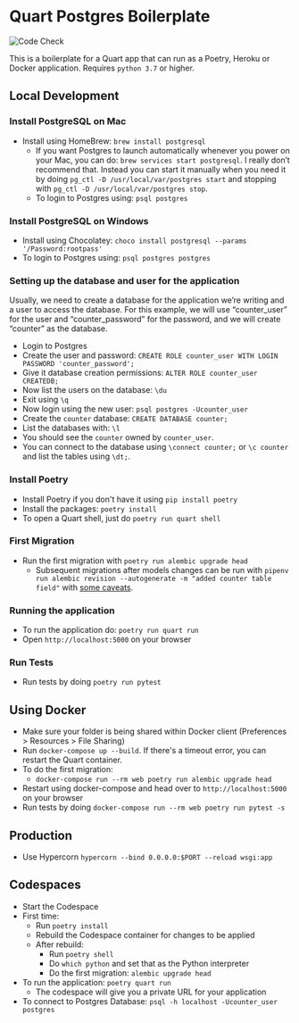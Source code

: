 # Quart Postgres Boilerplate

![Code Check](https://github.com/esfoobar/quart-pg-boilerplate/workflows/Code%20Checks/badge.svg)

This is a boilerplate for a Quart app that can run as a Poetry, Heroku or Docker application. Requires `python 3.7` or higher.

## Local Development

### Install PostgreSQL on Mac

- Install using HomeBrew: `brew install postgresql`
  - If you want Postgres to launch automatically whenever you power on your Mac, you can do: `brew services start postgresql`. I really don’t recommend that. Instead you can start it manually when you need it by doing `pg_ctl -D /usr/local/var/postgres start` and stopping with `pg_ctl -D /usr/local/var/postgres stop`.
  - To login to Postgres using: `psql postgres`

### Install PostgreSQL on Windows

- Install using Chocolatey: `choco install postgresql --params '/Password:rootpass'`
- To login to Postgres using: `psql postgres postgres`

### Setting up the database and user for the application

Usually, we need to create a database for the application we’re writing and a user to access the database. For this example, we will use “counter_user” for the user and “counter_password” for the password, and we will create “counter” as the database.

- Login to Postgres
- Create the user and password: `CREATE ROLE counter_user WITH LOGIN PASSWORD 'counter_password';`
- Give it database creation permissions: `ALTER ROLE counter_user CREATEDB;`
- Now list the users on the database: `\du`
- Exit using `\q`
- Now login using the new user: `psql postgres -Ucounter_user`
- Create the `counter` database: `CREATE DATABASE counter;`
- List the databases with: `\l`
- You should see the `counter` owned by `counter_user`.
- You can connect to the database using `\connect counter;` or `\c counter` and list the tables using `\dt;`.

### Install Poetry

- Install Poetry if you don't have it using `pip install poetry`
- Install the packages: `poetry install`
- To open a Quart shell, just do `poetry run quart shell`

### First Migration

- Run the first migration with `poetry run alembic upgrade head`
  - Subsequent migrations after models changes can be run with `pipenv run alembic revision --autogenerate -m "added counter table field"` with [some caveats](https://alembic.sqlalchemy.org/en/latest/autogenerate.html#what-does-autogenerate-detect-and-what-does-it-not-detect).

### Running the application

- To run the application do: `poetry run quart run`
- Open `http://localhost:5000` on your browser

### Run Tests

- Run tests by doing `poetry run pytest`

## Using Docker

- Make sure your folder is being shared within Docker client (Preferences > Resources > File Sharing)
- Run `docker-compose up --build`. If there's a timeout error, you can restart the Quart container.
- To do the first migration:
  - `docker-compose run --rm web poetry run alembic upgrade head`
- Restart using docker-compose and head over to `http://localhost:5000` on your browser
- Run tests by doing `docker-compose run --rm web poetry run pytest -s`

## Production

- Use Hypercorn `hypercorn --bind 0.0.0.0:$PORT --reload wsgi:app`

## Codespaces

- Start the Codespace
- First time:
  - Run `poetry install`
  - Rebuild the Codespace container for changes to be applied
  - After rebuild:
    - Run `poetry shell` 
    - Do `which python` and set that as the Python interpreter
    - Do the first migration: `alembic upgrade head`
- To run the application: `poetry quart run`
  - The codespace will give you a private URL for your application
- To connect to Postgres Database: `psql -h localhost -Ucounter_user postgres`
